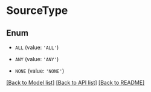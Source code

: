 # SourceType


## Enum

* `ALL` (value: `'ALL'`)

* `ANY` (value: `'ANY'`)

* `NONE` (value: `'NONE'`)

[[Back to Model list]](../README.md#documentation-for-models) [[Back to API list]](../README.md#documentation-for-api-endpoints) [[Back to README]](../README.md)


